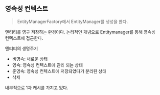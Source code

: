 ## 영속성 컨텍스트

> EntityManagerFactory에서 EntityManager를 생성을 한다.

엔티티를 영구 저장하는 환경이다. 논리적인 개념으로 Entitymanager를 통해 영속성 컨텍스트에 접근한다.

엔티티의 생명주기
- 비영속: 새로운 상태
- 영속: 영속성 컨텍스트에 관리 되는 상태
- 준영속: 영속성 컨텍스트에 저장되었다가 분리된 상태
- 삭제

내부적으로 1차 캐시를 가지고 있다.
